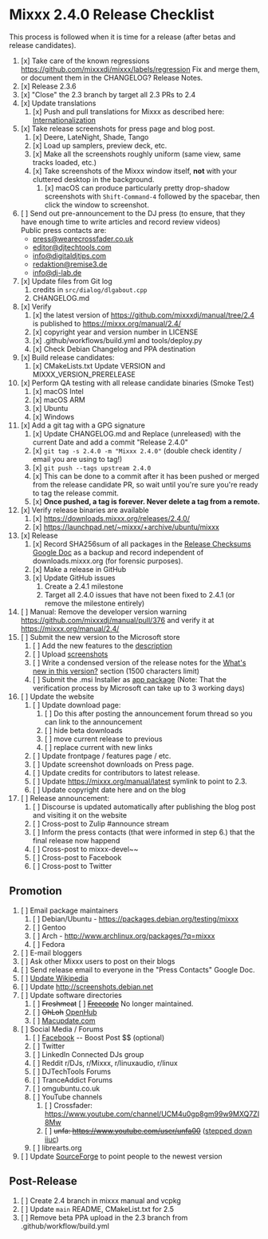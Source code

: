 # Mixxx 2.4.0 Release Checklist

This process is followed when it is time for a release (after betas and
release candidates).

1.  [x] Take care of the known regressions
   https://github.com/mixxxdj/mixxx/labels/regression
   Fix and merge them, or document them in the CHANGELOG? Release Notes.  
2.  [x] Release 2.3.6 
3.  [x] "Close" the 2.3 branch by target all 2.3 PRs to 2.4 
4.  [x] Update translations
    1.   [x] Push and pull translations for Mixxx as described here:
        [Internationalization](Internationalization)
5. [x] Take release screenshots for press page and blog post.
    1.  [x] Deere, LateNight, Shade, Tango
    2.  [x] Load up samplers, preview deck, etc. 
    3.  [x] Make all the screenshots roughly uniform (same view, same tracks
        loaded, etc.)
    4.  [x] Take screenshots of the Mixxx window itself, **not** with your
        cluttered desktop in the background.
        1.  [x] macOS can produce particularly pretty drop-shadow
            screenshots with `Shift-Command-4` followed by the spacebar,
            then click the window to screenshot.
6. [ ] Send out pre-announcement to the DJ press (to ensure, that they have enough time to write articles and record review videos)<br>
    Public press contacts are:
     *   [press@wearecrossfader.co.uk](mailto:press@wearecrossfader.co.uk)
     *   [editor@djtechtools.com](mailto:editor@djtechtools.com)
     *   [info@digitaldjtips.com](mailto:info@digitaldjtips.com)
     *   [redaktion@remise3.de](mailto:redaktion@remise3.de)
     *   [info@dj-lab.de](mailto:info@dj-lab.de)
7. [x] Update files from Git log 
    1. credits in `src/dialog/dlgabout.cpp`
    2. CHANGELOG.md
8. [x] Verify 
    1. [x] the latest version of https://github.com/mixxxdj/manual/tree/2.4 is published to <https://mixxx.org/manual/2.4/>
    2. [x] copyright year and version number in LICENSE
    3. [x] .github/workflows/build.yml and tools/deploy.py
    4. [x] Check Debian Changelog and PPA destination 
9. [x] Build release candidates:
    1.  [x] CMakeLists.txt Update VERSION and MIXXX_VERSION_PRERELEASE
10. [x] Perform QA testing with all release candidate binaries (Smoke Test) 
    1. [x] macOS Intel
    2. [x] macOS ARM
    3. [x] Ubuntu
    4. [x] Windows
11. [x] Add a git tag with a GPG signature 
    1. [x] Update CHANGELOG.md and Replace (unreleased) with the current Date and add a commit "Release 2.4.0"
    2. [x] ```git tag -s 2.4.0 -m "Mixxx 2.4.0"```  (double check identity / email you are using to tag!)
    3. [x] ```git push --tags upstream 2.4.0```
    4. [x] This can be done to a commit after it has been pushed or merged
        from the release candidate PR, so wait until you're sure you're ready to tag the
        release commit.
    4. [x] **Once pushed, a tag is forever. Never delete a tag from a
        remote.**
12. [x] Verify release binaries are available
    1. [x] https://downloads.mixxx.org/releases/2.4.0/
    2. [x] https://launchpad.net/~mixxx/+archive/ubuntu/mixxx  
13. [x] Release
    1. [x] Record SHA256sum of all packages in the [Release Checksums
        Google
        Doc](https://docs.google.com/spreadsheets/d/1E5vFa0gKf47P3LMMXpnr3JzsZ7-ENI03IgOkj9lxYQo/edit#gid=0)
        as a backup and record independent of downloads.mixxx.org (for
        forensic purposes).
    2. [x] Make a release in GitHub 
    3. [x] Update GitHub issues 
        1.  Create a 2.4.1 milestone 
        2.  Target all 2.4.0 issues that have not been fixed to 2.4.1 (or remove the milestone entirely) 
14. [ ] Manual: Remove the developer version warning https://github.com/mixxxdj/manual/pull/376 and verify it at <https://mixxx.org/manual/2.4/> 
15. [ ] Submit the new version to the Microsoft store
    1. [ ] Add the new features to the [description](https://learn.microsoft.com/en-us/windows/apps/publish/publish-your-app/add-and-edit-store-listing-info?pivots=store-installer-msix#description)
    2. [ ] Upload [screenshots](https://learn.microsoft.com/en-us/windows/apps/publish/publish-your-app/add-and-edit-store-listing-info?pivots=store-installer-msix#screenshots)
    3. [ ] Write a condensed version of the release notes for the [What's new in this version?](https://learn.microsoft.com/en-us/windows/apps/publish/publish-your-app/add-and-edit-store-listing-info?pivots=store-installer-msix#whats-new-in-this-version) section (1500 characters limit)
    4. [ ] Submit the .msi Installer as [app package](https://learn.microsoft.com/en-us/windows/apps/publish/publish-your-app/upload-app-packages?pivots=store-installer-msi-exe) (Note: That the verification process by Microsoft can take up to 3 working days)
16. [ ] Update the website
    1. [ ] Update download page:
        1.  [ ] Do this after posting the announcement forum thread so you
            can link to the announcement
        2.  [ ] hide beta downloads
        3.  [ ] move current release to previous
        4.  [ ] replace current with new links
    2. [ ] Update frontpage / features page / etc.
    3. [ ] Update screenshot downloads on Press page.
    4. [ ] Update credits for contributors to latest release.
    5. [ ] Update <https://mixxx.org/manual/latest> symlink to point to
        2.3.
    7. [ ] Update copyright date here and on the blog
17. [ ] Release announcement:
    1. [ ] Discourse is updated automatically after publishing the blog post and visiting it on the website
    2. [ ] Cross-post to Zulip \#announce stream
    3. [ ] Inform the press contacts (that were informed in step 6.) that the final release now happend
    4. [ ] Cross-post to mixxx-devel~~
    5. [ ] Cross-post to Facebook
    6. [ ] Cross-post to Twitter
    

## Promotion

1.  [ ] Email package maintainers
    1.  [ ] Debian/Ubuntu - <https://packages.debian.org/testing/mixxx>
    2.  [ ] Gentoo
    3.  [ ] Arch - <http://www.archlinux.org/packages/?q=mixxx>
    4.  [ ] Fedora
2.  [ ] E-mail bloggers
3.  [ ] Ask other Mixxx users to post on their blogs
4.  [ ] Send release email to everyone in the "Press Contacts" Google Doc.
5.  [ ] [Update Wikipedia](https://en.wikipedia.org/wiki/Mixxx)
6.  [ ] Update <http://screenshots.debian.net>
7.  [ ] Update software directories
    1.  [ ] ~~Freshmeat~~
        [ ] ~~[Freecode](http://www.freecode.com/projects/mixxx)~~ No longer
        maintained.
    2.  [ ] ~~OhLoh~~ [OpenHub](https://www.openhub.net/p/mixxx)
    3.  [ ] [Macupdate.com](https://www.macupdate.com/app/mac/33059/mixxx)
8.  [ ] Social Media / Forums
    1.  [ ] [Facebook](https://www.facebook.com/Mixxx-DJ-Software-21723485212/)
        -- Boost Post $$ (optional)
    2.  [ ] Twitter
    3.  [ ] LinkedIn Connected DJs group
    4.  [ ] Reddit r/DJs, r/Mixxx, r/linuxaudio, r/linux
    5.  [ ] DJTechTools Forums
    6.  [ ] TranceAddict Forums
    7.  [ ] omgubuntu.co.uk
    8.  [ ] YouTube channels
        1. [ ] Crossfader: https://www.youtube.com/channel/UCM4u0gp8gm99w9MXQ7ZI8Mw
        2. [ ] ~~unfa: https://www.youtube.com/user/unfa00~~ ([stepped down iiuc](https://www.youtube.com/watch?v=GHx6qyQZNjc))
    9.  [ ] librearts.org
9.  [ ] Update [SourceForge](https://sourceforge.net/projects/mixxx/) to
    point people to the newest version

## Post-Release

1.  [ ] Create 2.4 branch in mixxx manual and vcpkg 
2.  [ ] Update `main` README, CMakeList.txt for 2.5 
3.  [ ] Remove beta PPA upload in the 2.3 branch from .github/workflow/build.yml
